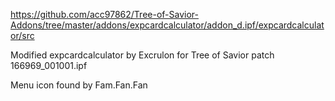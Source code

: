 https://github.com/acc97862/Tree-of-Savior-Addons/tree/master/addons/expcardcalculator/addon_d.ipf/expcardcalculator/src

Modified expcardcalculator by Excrulon for Tree of Savior patch 166969_001001.ipf

Menu icon found by Fam.Fan.Fan
